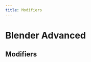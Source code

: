 ```yaml
---
title: Modifiers
---
```

# Blender Advanced <Badge text="not finished" type="warning"/>

## Modifiers
